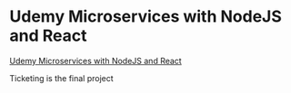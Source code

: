 # Udemy Microservices with NodeJS and React

[Udemy Microservices with NodeJS and React](https://www.udemy.com/course/microservices-with-node-js-and-react/)

Ticketing is the final project
